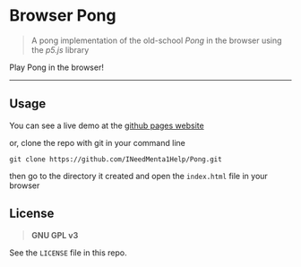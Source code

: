 # Browser Pong
> A pong implementation of the old-school *Pong* in the browser using the *p5.js* library

Play Pong in the browser!

---

## Usage
You can see a live demo at the [github pages website](https://ineedmenta1help.github.io/Pong/)

or, clone the repo with git in your command line
```shell
git clone https://github.com/INeedMenta1Help/Pong.git
```
then go to the directory it created and open the `index.html` file in your browser

## License
> **GNU GPL v3**

See the `LICENSE` file in this repo.
